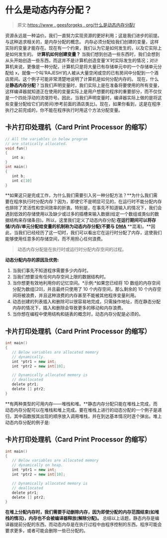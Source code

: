 # 什么是动态内存分配？

> 原文:[https://www . geesforgeks . org/什么是动态内存分配/](https://www.geeksforgeeks.org/what-is-dynamic-memory-allocation/)

资源永远是一种溢价。我们一直努力实现资源的更好利用；这是我们进步的前提。与这种追求相关的，是内存分配的概念。
内存必须分配给我们创建的变量，这样实际的变量才能存在。现在有一个约束，我们认为它是如何发生的，以及它实际上是如何发生的。
**计算机如何创建变量？**
当我们想到创造一些东西时，我们会想到从头开始创造一些东西，而这并不是计算机创造变量‘X’时实际发生的情况；对计算机来说，更像是一种分配，计算机只是将大量已有存储单元中的一个存储单元分配给 x，就像一个叫‘RAJESH’的人被从大量空闲或空的已有房间中分配到一个酒店房间。这个例子可能非常清楚地说明了计算机是如何分配内存的。
现在，什么是**静态内存分配**？当我们声明变量时，我们实际上是在准备将要使用的所有变量，这样编译器就知道正在使用的变量实际上是用户想要的程序的重要部分，而不仅仅是一个四处浮动的流氓符号。因此，当我们声明变量时，编译器实际上做的是将这些变量分配给它们的房间(参考前面的酒店类比)。现在，如果你看到，这是在程序执行之前完成的，你不能在程序执行时用这个方法分配变量。

## 卡片打印处理机（Card Print Processor 的缩写）

```cpp
// All the variables in below program
// are statically allocated.
void fun()
{
   int a;
}
int main()
{
   int b;
   int c[10]
}
```

**如果这只是完成工作，为什么我们需要引入另一种分配方法？**为什么我们需要在程序执行时分配内存？因为，即使它不是明显可见的，在运行时不能分配内存也排除了灵活性和空间效率的折衷。特别是，在事先不知道输入的情况下，我们会遇到低效的存储使用以及缺少或过多的插槽来输入数据(给定一个数组或类似的数据结构来存储条目)。所以，这里我们定义了动态内存分配:**在运行期间可以将存储/内存/单元分配给变量的机制称为动态内存分配(不要与** [**DMA**](https://practice.geeksforgeeks.org/problems/direct-memory-access-dma) **混淆)。**因此，当我们已经经历了这一切时，我们可以看出它在运行时分配了内存，这使我们能够使用任意多的存储空间，而不用担心任何浪费。

> 动态内存分配是在执行时或运行时分配内存空间的过程。

**动态分配内存的原因及优势:**

1.  当我们事先不知道程序需要多少内存时。
2.  当我们想要没有任何内存空间上限的数据结构时。
3.  当你想更有效地利用你的记忆空间。*示例:*如果您已经将 1D 数组的内存空间分配为数组[20]，并且最终只使用了 10 个内存空间，那么剩余的 10 个内存空间将被浪费，并且这种浪费的内存甚至不能被其他程序变量利用。
4.  动态创建的列表插入和删除可以很容易地完成，只需操作地址，而在静态分配内存的情况下，插入和删除会导致更多的移动和内存浪费。
5.  当你想在编程中使用结构和链表的概念时，动态内存分配是必须的。

## 卡片打印处理机（Card Print Processor 的缩写）

```cpp
int main()
{
   // Below variables are allocated memory
   // dynamically.
   int *ptr1 = new int;
   int *ptr2 = new int[10];

   // Dynamically allocated memory is
   // deallocated
   delete ptr1;
   delete [] ptr2;
}
```

**有两种类型的可用内存——堆栈和堆。**静态内存分配只能在堆栈上完成，而动态内存分配可以在堆栈和堆上完成。要在堆栈上进行的动态分配的一个例子是递归，其中函数按其出现的顺序放入调用堆栈，并在到达基本情况时逐个弹出。堆上动态内存分配的例子是:

## 卡片打印处理机（Card Print Processor 的缩写）

```cpp
int main()
{
   // Below variables are allocated memory
   // dynamically on heap.
   int *ptr1 = new int;
   int *ptr2 = new int[10];

   // Dynamically allocated memory is
   // deallocated
   delete ptr1;
   delete [] ptr2;
}
```

**在堆上分配内存时，我们需要手动删除内存，因为即使分配的内存范围结束(如堆栈的情况)，内存也不会被编译器释放(解除分配)。**
总结以上话题，静态内存是编译器提前分配的东西。而动态内存是在执行过程中由程序控制的东西。程序可能会要求更多，或者可能会删除一些已分配的。